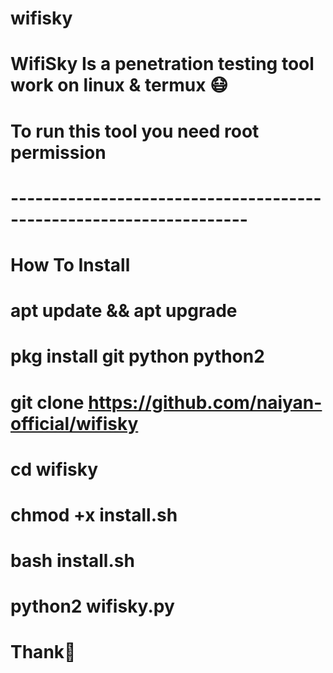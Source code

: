# wifisky

# WifiSky Is a penetration testing tool work on linux & termux 😷

# To run this tool you need root permission 

# ------------------------------------------------------------------- #
#  How To Install 

# apt update && apt upgrade 

# pkg install git python python2

# git clone https://github.com/naiyan-official/wifisky

# cd wifisky 

# chmod +x install.sh

# bash install.sh

# python2 wifisky.py

# Thank🖤
